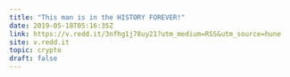```yaml
---
title: "This man is in the HISTORY FOREVER!"
date: 2019-05-18T05:16:35Z
link: https://v.redd.it/3nfhg1j78uy21?utm_medium=RSS&utm_source=hune
site: v.redd.it
topic: crypto
draft: false
---
```

